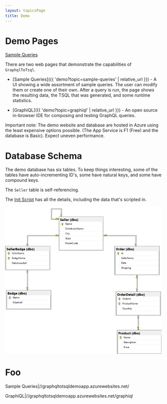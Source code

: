 ```yaml
---
layout: topicsPage
title: Demo
---
```


<div markdown="1">

# Demo Pages

<a href="//graphqltotsqldemoapp.azurewebsites.net/" target="_blank">Sample Queries</a>

There are two web pages that demonstrate the capabilities of `GraphqlToTsql`.

* [Sample Queries]({{ 'demo?topic=sample-queries' | relative_url }}) - A UI showing
a wide assortment of sample queries. The user can modify them
or create one of their own. After a query is run, the page shows the
resulting data, the TSQL that was generated, and some runtime statistics.

* [GraphiQL]({{ 'demo?topic=graphiql' | relative_url }}) - An open source in-browser IDE
for composing and testing GraphQL queries.

Important note: The demo website and database are hosted in Azure using
the least expensive options possible. (The App Service is F1 (Free) and the database is Basic).
Expect uneven performance.

</div>

<div markdown="1">

# Database Schema

The demo database has six tables. To keep things interesting, some of the tables
have auto-incrementing ID's, some have natural keys, and some have compound keys.

The `Seller` table is self-referencing.

The [Init Script](https://github.com/stevekerrick/GraphqlToTsql/blob/main/src/DemoEntities/DatabaseCreateScript.sql) has all the details, including the data that's scripted in.

![](images/schemaDiagram.png)
</div>

<div markdown="1">

# Foo

Sample Queries|//graphqltotsqldemoapp.azurewebsites.net/

GraphiQL|//graphqltotsqldemoapp.azurewebsites.net/graphiql

</div>
